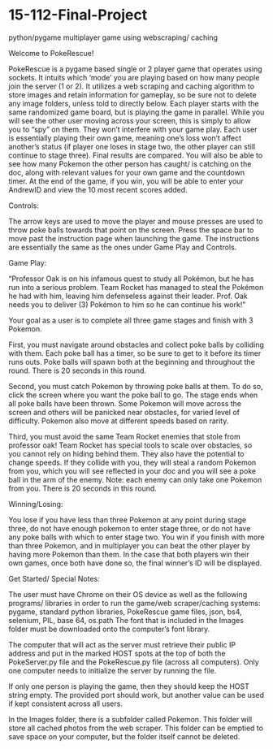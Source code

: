 # 15-112-Final-Project
python/pygame multiplayer game using webscraping/ caching


Welcome to PokeRescue!

PokeRescue is a pygame based single or 2 player game that operates using sockets. It intuits which ‘mode’ you are playing based on how many people join the server (1 or 2). It utilizes a web scraping and caching algorithm to store images and retain information for gameplay, so be sure not to delete any image folders, unless told to directly below. Each player starts with the same randomized game board, but is playing the game in parallel. While you will see the other user moving across your screen, this is simply to allow you to “spy” on them. They won’t interfere with your game play. Each user is essentially playing their own game, meaning one’s loss won’t affect another’s status (if player one loses in stage two, the other player can still continue to stage three). Final results are compared. You will also be able to see how many Pokemon the other person has caught/ is catching on the doc, along with relevant values for your own game and the countdown timer. At the end of the game, if you win, you will be able to enter your AndrewID and view the 10 most recent scores added.



Controls:

The arrow keys are used to move the player and mouse presses are used to throw poke balls towards that point on the screen. Press the space bar to move past the instruction page when launching the game. The instructions are essentially the same as the ones under Game Play and Controls.



Game Play:

“Professor Oak is on his infamous quest to study all Pokémon, but he has run into a serious problem. Team Rocket has managed to steal the Pokémon he had with him, leaving him defenseless against their leader. Prof. Oak needs you to deliver (3) Pokémon to him so he can continue his work!”

Your goal as a user is to complete all three game stages and finish with 3 Pokemon.

First, you must navigate around obstacles and collect poke balls by colliding with them. Each poke ball has a timer, so be sure to get to it before its timer runs outs. Poke balls will spawn both at the beginning and throughout the round. There is 20 seconds in this round.

Second, you must catch Pokemon by throwing poke balls at them. To do so, click the screen where you want the poke ball to go. The stage ends when all poke balls have been thrown. Some Pokemon will move across the screen and others will be panicked near obstacles, for varied level of difficulty. Pokemon also move at different speeds based on rarity.

Third, you must avoid the same Team Rocket enemies that stole from professor oak! Team Rocket has special tools to scale over obstacles, so you cannot rely on hiding behind them. They also have the potential to change speeds. If they collide with you, they will steal a random Pokemon from you, which you will see reflected in your doc and you will see a poke ball in the arm of the enemy. Note: each enemy can only take one Pokemon from you. There is 20 seconds in this round.



Winning/Losing:

You lose if you have less than three Pokemon at any point during stage three, do not have enough pokemon to enter stage three, or do not have any poke balls with which to enter stage two.
You win if you finish with more than three Pokemon, and in multiplayer you can beat the other player by having more Pokemon than them. In the case that both players win their own games, once both have done so, the final winner’s ID will be displayed.



Get Started/ Special Notes:

The user must have Chrome on their OS device as well as the following programs/ libraries in order to run the game/web scraper/caching systems:
pygame, standard python libraries, PokeRescue game files, json, bs4, selenium, PIL, base 64, os.path
The font that is included in the Images folder must be downloaded onto the computer’s font library.

The computer that will act as the server must retrieve their public IP address and put in the marked HOST spots at the top of both the PokeServer.py file and the PokeRescue.py file (across all computers). Only one computer needs to initialize the server by running the file.

If only one person is playing the game, then they should keep the HOST string empty. The provided port should work, but another value can be used if kept consistent across all users.

In the Images folder, there is a subfolder called Pokemon. This folder will store all cached photos from the web scraper. This folder can be emptied to save space on your computer, but the folder itself cannot be deleted.
